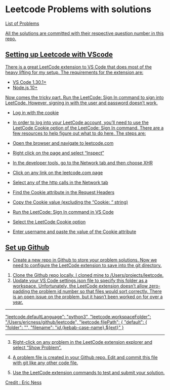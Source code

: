 # Leetcode Problems with solutions


<a href = "https://leetcode.com/problemset/all/"> List of Problems

All the solutions are committed with their respective question number in this repo.
  

## Setting up Leetcode with VScode
There is a great LeetCode extension to VS Code that does most of the heavy lifting for my setup. 
The requirements for the extension are:

- VS Code 1.30.1+
- Node.js 10+

Now comes the tricky part. Run the LeetCode: Sign In command to sign into LeetCode. However, signing in with the user and password doesn’t work.

- Log in with the cookie
- In order to log into your LeetCode account, you’ll need to use the LeetCode Cookie option of the LeetCode: Sign In command. There are a few resources to help figure out what to do here. The steps are:

- Open the browser and navigate to leetcode.com
- Right click on the page and select “Inspect”
- In the developer tools, go to the Network tab and then choose XHR
- Click on any link on the leetcode.com page
- Select any of the http calls in the Network tab
- Find the Cookie attribute in the Request Headers
- Copy the Cookie value (excluding the “Cookie: “ string)
- Run the LeetCode: Sign In command in VS Code
- Select the LeetCode Cookie option
- Enter username and paste the value of the Cookie attribute


## Set up Github

- Create a new repo in Github to store your problem solutions. Now we need to configure the LeetCode extension to save into the git directory.

1. Clone the Github repo locally. I cloned mine to /Users/projects/leetcode.
2. Update your VS Code settings.json file to specify this folder as a workspace. Unfortunately, the LeetCode extension doesn’t allow zero-padding the problem id number so that files would sort correctly. There is an open issue on the problem, but it hasn’t been worked on for over a year.

 ---------------------------------------------------------------- 
  "leetcode.defaultLanguage": "python3",
"leetcode.workspaceFolder": "/Users/ericness/github/leetcode",
"leetcode.filePath": {
    "default": {
        "folder": "",
        "filename": "${id}.${kebab-case-name}.${ext}"
    }
  
 ----------------------------------------------------------------

3. Right-click on any problem in the LeetCode extension explorer and select “Show Problem”.

4. A problem file is created in your Github repo. Edit and commit this file with git like any other code file.

5. Use the LeetCode extension commands to test and submit your solution.
  
Credit : <a href = "https://betterprogramming.pub/work-on-leetcode-problems-in-vs-code-5fedf1a06ca1#:~:text=Run%20the%20LeetCode%3A%20Sign%20In%20command%20in%20VS%20Code,value%20of%20the%20Cookie%20attribute" >Eric Ness

